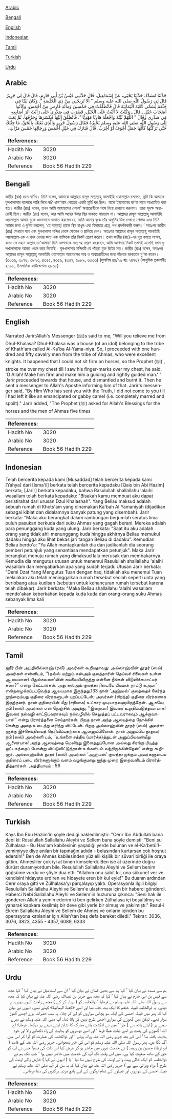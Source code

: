 [Arabic](#arabic)

[Bengali](#bengali)

[English](#english)

[Indonesian](#indonesian)

[Tamil](#tamil)

[Turkish](#turkish)

[Urdu](#urdu)

## Arabic


<div dir="rtl" lang="ar" style={{fontSize:'larger',backgroundColor:'#f8f9fa',padding:20}}>
حَدَّثَنَا مُسَدَّدٌ، حَدَّثَنَا يَحْيَى، عَنْ إِسْمَاعِيلَ، قَالَ حَدَّثَنِي قَيْسُ بْنُ أَبِي حَازِمٍ، قَالَ قَالَ لِي جَرِيرٌ قَالَ لِي رَسُولُ اللَّهِ صلى الله عليه وسلم ‏"‏ أَلاَ تُرِيحُنِي مِنْ ذِي الْخَلَصَةِ ‏"‏‏.‏ وَكَانَ بَيْتًا فِي خَثْعَمَ يُسَمَّى كَعْبَةَ الْيَمَانِيَةَ قَالَ فَانْطَلَقْتُ فِي خَمْسِينَ وَمِائَةِ فَارِسٍ مِنْ أَحْمَسَ، وَكَانُوا أَصْحَابَ خَيْلٍ ـ قَالَ ـ وَكُنْتُ لاَ أَثْبُتُ عَلَى الْخَيْلِ، فَضَرَبَ فِي صَدْرِي حَتَّى رَأَيْتُ أَثَرَ أَصَابِعِهِ فِي صَدْرِي وَقَالَ ‏"‏ اللَّهُمَّ ثَبِّتْهُ وَاجْعَلْهُ هَادِيًا مَهْدِيًّا ‏"‏‏.‏ فَانْطَلَقَ إِلَيْهَا فَكَسَرَهَا وَحَرَّقَهَا، ثُمَّ بَعَثَ إِلَى رَسُولِ اللَّهِ صلى الله عليه وسلم يُخْبِرُهُ فَقَالَ رَسُولُ جَرِيرٍ وَالَّذِي بَعَثَكَ بِالْحَقِّ، مَا جِئْتُكَ حَتَّى تَرَكْتُهَا كَأَنَّهَا جَمَلٌ أَجْوَفُ أَوْ أَجْرَبُ‏.‏ قَالَ فَبَارَكَ فِي خَيْلِ أَحْمَسَ وَرِجَالِهَا خَمْسَ مَرَّاتٍ‏.‏
</div>
<div style={{backgroundColor:'#f8f9fa',padding:20, marginBottom: 10}}><table> <thead> <tr> <th>References:</th> <th></th> </tr> </thead> <tbody><tr><td>Hadith No</td><td>3020</td></tr><tr><td>Arabic No</td><td>3020</td></tr><tr><td>Reference</td><td>Book 56 Hadith 229</td></tr></tbody></table></div>

## Bengali


<div dir="ltr" lang="bn" style={{fontSize:'larger',backgroundColor:'#f8f9fa',padding:20}}>
জারীর (রাঃ) হতে বর্ণিত। তিনি বলেন, আমাকে আল্লাহর রাসূল সাল্লাল্লাহু আলাইহি ওয়াসাল্লাম বললেন, তুমি কি আমাকে যুলখালাসার ব্যাপারে শান্তি দিবে না? খাশ‘আম গোত্রের একটি মূর্তি ঘর ছিল। যাকে ইয়ামানের কা‘বা নামে আখ্যায়িত করা হত। জারীর (রাঃ) বলেন, তখন আমি আহমাসের দেড়শ’ অশ্বারোহীকে সঙ্গে নিয়ে রওয়ানা করলাম। তারা সূদক্ষ অশ্বারোহী ছিল। জারীর (রাঃ) বলেন, আর আমি অশ্বের উপর স্থির থাকতে পারতাম না। আল্লাহর রাসূল সাল্লাল্লাহু আলাইহি ওয়াসাল্লাম আমার বুকে এমনভাবে আঘাত করলেন যে, আমি আমার বুকে তাঁর অঙ্গুলির চিহ্ন দেখতে পেলাম এবং তিনি আমার জন্য এ দু‘আ করলেন, ‘হে আল্লাহ্! তাকে স্থির রাখুন এবং হিদায়াত প্রাপ্ত, পথ প্রদর্শনকারী করুন।’ অতঃপর জারীর (রাঃ) সেখানে যান এবং যুলখালাসা মন্দির ভেঙ্গে ফেলেন ও জ্বালিয়ে দেন। অতঃপর আল্লাহর রাসূল সাল্লাল্লাহু আলাইহি ওয়াসাল্লাম-কে এ খবর দেখার জন্য এক ব্যক্তিকে তাঁর নিকট প্রেরণ করেন। তখন জারীর (রাঃ)-এর দূত বলতে লাগল, কসম সে মহান আল্লাহ্ তা‘আলার! যিনি আপনাকে সত্যসহ প্রেরণ করেছেন, আমি আপনার নিকট তখনই এসেছি যখন যুলখালাসাকে আমরা ধ্বংস করে দিয়েছি। যুলখালাসার মন্দিরটি যে পাঁচড়া যুক্ত উটের মত। জারীর (রাঃ) বলেন, অতঃপর আল্লাহর রাসূল সাল্লাল্লাহু আলাইহি ওয়াসাল্লাম আহমাসের অশ্ব ও অশ্বারোহীদের জন্য পাঁচবার বরকতের দু‘আ করেন। (৩০৩৬, ৩০৭৬, ৩৮২৩, ৪৩৫৫, ৪৩৫৬, ৪৩৫৭, ৬০৮৯, ৬৩৩৩) (মুসলিম ৪৪/২৯ হাঃ ২৪৭৬) (আধুনিক প্রকাশনীঃ ২৭৯৮, ইসলামিক ফাউন্ডেশনঃ ২৮০৮)
</div>
<div style={{backgroundColor:'#f8f9fa',padding:20, marginBottom: 10}}><table> <thead> <tr> <th>References:</th> <th></th> </tr> </thead> <tbody><tr><td>Hadith No</td><td>3020</td></tr><tr><td>Arabic No</td><td>3020</td></tr><tr><td>Reference</td><td>Book 56 Hadith 229</td></tr></tbody></table></div>

## English


<div dir="ltr" lang="en" style={{fontSize:'larger',backgroundColor:'#f8f9fa',padding:20}}>
Narrated Jarir:Allah's Messenger (ﷺ)s said to me, "Will you relieve me from Dhul-Khalasa? Dhul-Khalasa was a house (of an idol) belonging to the tribe of Khath'am called Al-Ka'ba Al-Yama-niya. So, I proceeded with one hundred and fifty cavalry men from the tribe of Ahmas, who were excellent knights. It happened that I could not sit firm on horses, so the Prophet (ﷺ) , stroke me over my chest till I saw his finger-marks over my chest, he said, 'O Allah! Make him firm and make him a guiding and rightly guided man.' " Jarir proceeded towards that house, and dismantled and burnt it. Then he sent a messenger to Allah's Apostle informing him of that. Jarir's messenger said, "By Him Who has sent you with the Truth, I did not come to you till I had left it like an emancipated or gabby camel (i.e. completely marred and spoilt)." Jarir added, "The Prophet (ﷺ) asked for Allah's Blessings for the horses and the men of Ahmas five times
</div>
<div style={{backgroundColor:'#f8f9fa',padding:20, marginBottom: 10}}><table> <thead> <tr> <th>References:</th> <th></th> </tr> </thead> <tbody><tr><td>Hadith No</td><td>3020</td></tr><tr><td>Arabic No</td><td>3020</td></tr><tr><td>Reference</td><td>Book 56 Hadith 229</td></tr></tbody></table></div>

## Indonesian


<div dir="ltr" lang="id" style={{fontSize:'larger',backgroundColor:'#f8f9fa',padding:20}}>
Telah bercerita kepada kami [Musaddad] telah bercerita kepada kami [Yahya] dari [Isma'il] berkata telah bercerita kepadaku [Qais bin Abi Hazim] berkata, [Jarir] berkata kepadaku, bahwa Rasulullah shallallahu 'alaihi wasallam telah berkata kepadaku: "Bisakah kamu membuat aku dapat beristirahat dari urusan Dzul Khalashah". Yang Beliau maksud adalah sebuah rumah di Khots'am yang dinamakan Ka'bah Al Yamaniyah (dijadikan sebagai kiblat dan didalamnya banyak patung yang disembah). Jarir berkata: "Maka aku berangkat dalam rambongan berjumlah seratus lima puluh pasukan berkuda dari suku Ahmas yang gagah berani. Mereka adalah para penunggang kuda yang ulung. Jarir berkata: "Saat itu aku adalah orang yang tidak ahli menunggang kuda hingga akhirnya Beliau memukul dadaku hingga aku lihat bekas jari tangan Beliau di dadaku". Kemudian Beliau berdo'a: "Ya Allah mantapkanlah dia dan jadikanlah dia seorang pemberi petunjuk yang senantiasa mendapatkan petunjuk". Maka Jarir berangkat menuju rumah yang dimaksud lalu merusak dan membakarnya. Kemudia dia mengutus utusan untuk menemui Rasulullah shallallahu 'alaihi wasallam dan mengabarkan apa yang sudah terjadi. Utusan Jarir berkata: "Demi Dzat Yang Mengutus Tuan dengan haq, tidaklah aku menemui Tuan melainkan aku telah meninggalkan rumah tersebut seolah seperti unta yang berlobang atau kudisan (sebutan untuk kehancuran rumah tersebut karena telah dibakar). Jarir berkata: "Maka Beliau shallallahu 'alaihi wasallam mendo'akan keberkahan kepada kuda kuda dan orang-orang suku Ahmas sebanyak lima kali
</div>
<div style={{backgroundColor:'#f8f9fa',padding:20, marginBottom: 10}}><table> <thead> <tr> <th>References:</th> <th></th> </tr> </thead> <tbody><tr><td>Hadith No</td><td>3020</td></tr><tr><td>Arabic No</td><td>3020</td></tr><tr><td>Reference</td><td>Book 56 Hadith 229</td></tr></tbody></table></div>

## Tamil


<div dir="ltr" lang="ta" style={{fontSize:'larger',backgroundColor:'#f8f9fa',padding:20}}>
ஜரீர் பின் அப்திலில்லாஹ் (ரலி) அவர்கள் கூறியதாவது: அல்லாஹ்வின் தூதர் (ஸல்) அவர்கள் என்னிடம், ‘‘(தவ்ஸ் மற்றும் கஸ்அம் குலத்தாரின் தெய்வச் சிலைகள் உள்ள ஆலயமான) யிதுல்கலஸா’வின் கவலையிலிருந்து என்னை நீங்கள் விடுவிக்கமாட்டீர் களா?” என்று கேட்டார்கள். அது கஸ்அம் குலத்தாரிடையே யியமன் நாட்டு கஅபா’ என்றழைக்கப்பட்டுவந்த ஆலயமாக இருந்தது.133 நான் ‘அஹ்மஸ்’ குலத்தைச் சேர்ந்த நூற்றைம்பது குதிரை வீரர்களுடன் புறப்பட்டேன்; அவர்கள் (சிறந்த) குதிரை வீரர்களாக இருந்தனர். நான் குதிரையின் மீது (சரியாக) உட்கார முடியாதவனாயிருந்தேன். ஆகவே, நபி (ஸல்) அவர்கள் என் நெஞ்சில் அடித்து, ‘‘இறைவா! இவரை உறுதிப்படுத்துவாயாக! இவரை நல்வழி காட்டுபவராகவும் நல்வழியில் செலுத்தப் பட்டவராகவும் ஆக்குவாயாக!” என்று பிரார்த்தனை செய்தார்கள். பிறகு நான் அந்த ஆலயத்தை நோக்கிச் சென்று அதை உடைத்து எரித்து விட்டேன். பிறகு அல்லாஹ்வின் தூதர் (ஸல்) அவர்களுக்கு இச்செய்தியைத் தெரிவிப்பதற்காக ஆளனுப்பினேன். நான் அனுப்பிய தூதுவர் நபி (ஸல்) அவர்களி டம், ‘‘உங்களை சத்திய (மார்க்க)த்துடன் அனுப்பியவன்மீது ஆணையாக! அந்த ஆலயத்தை மெலிந்து இளைத்துப்போன அல்லது சிரங்கு பிடித்த ஒட்டகத்தைப் போன்று விட்டுவிட்டுத்தான் உங்களிடம் வந்திருக்கின்றேன்” என்று கூறினார். அல்லாஹ்வின் தூதர் (ஸல்) அவர்கள் ‘அஹ்மஸ்’ குலத்தாருக்கும் அவர்களுடைய குதிரைப் படை வீரர்களுக்கும் வளம் வழங்குமாறு ஐந்து முறை இறைவனிடம் பிரார்த்தித்தார்கள். அத்தியாயம் : 56
</div>
<div style={{backgroundColor:'#f8f9fa',padding:20, marginBottom: 10}}><table> <thead> <tr> <th>References:</th> <th></th> </tr> </thead> <tbody><tr><td>Hadith No</td><td>3020</td></tr><tr><td>Arabic No</td><td>3020</td></tr><tr><td>Reference</td><td>Book 56 Hadith 229</td></tr></tbody></table></div>

## Turkish


<div dir="ltr" lang="tr" style={{fontSize:'larger',backgroundColor:'#f8f9fa',padding:20}}>
Kays İbn Ebu Hazim'in şöyle dediği nakledilmiştir: "Cerir İbn Abdullah bana dedi ki: Resulullah Sallallahu Aleyhi ve Sellem bana şöyle demişti: "Beni şu Zülhalasa - Bu Has'am kabilesinin yaşadığı yerde bulunan ve el-Ka'betü'l-yemimiyye diye anılan bir tapınağın adıdır - belasından kurtarsan çok hoşnut edersİn!" Ben de Ahmes kabilesinden yüz elli kişilik bir süvari birliği ile oraya gittim. Ahmesliler çok iyi at binen kimselerdi. Ben ise at üzerinde doğru dürüst duramıyordum bile. Resulullah Sallallahu Aleyhi ve Sellem benim göğsüme vurdu ve şöyle dua etti: "Allahım onu sabit kıl, ona sükunet ver ve kendisini hidayete erdiren ve hidayete eren bir kul eyle!" Bu duanın ardından Cerır oraya gitti ve Zülhalasa'yı parçalayıp yaktı. Operasyonla ilgili bilgiyi Resulullah Sallallahu Aleyhi ve Sellem'e ulaştırması için bir haberci gönderdi. Haberci Nebi Sallallahu Aleyhi ve Sellem'in huzuruna çıkınca: "Seni hak ile gönderen Allah'a yemin ederim ki ben gelirken Zülhalasa içi boşaltılmış ve yanarak kapkara kesilmiş bir deve gibi yerle bir olmuş ve yakılmıştı." Resul-i Ekrem Sallallahu Aleyhi ve Sellem de Ahmes ve onların içinden bu operasyona katılanlar için Allah'tan beş defa bereket diledi." Tekrar: 3036, 3076, 3823, 4355 - 4357, 6089, 6333
</div>
<div style={{backgroundColor:'#f8f9fa',padding:20, marginBottom: 10}}><table> <thead> <tr> <th>References:</th> <th></th> </tr> </thead> <tbody><tr><td>Hadith No</td><td>3020</td></tr><tr><td>Arabic No</td><td>3020</td></tr><tr><td>Reference</td><td>Book 56 Hadith 229</td></tr></tbody></table></div>

## Urdu


<div dir="rtl" lang="ur" style={{fontSize:'larger',backgroundColor:'#f8f9fa',padding:20}}>
ہم سے مسدد نے بیان کیا ‘ کہا ہم سے یحییٰ قطان نے بیان کیا ‘ ان سے اسماعیل نے بیان کیا ‘ کہا مجھ سے قیس بن ابی حازم نے بیان کیا ‘ کہا کہ مجھ سے جریر بن عبداللہ رضی اللہ عنہ نے بیان کیا کہ مجھ سے رسول اللہ صلی اللہ علیہ وسلم نے فرمایا ”ذوالخلصہ کو ( برباد کر کے ) مجھے راحت کیوں نہیں دے دیتے۔ یہ ذوالخلصہ قبیلہ خثعم کا ایک بت خانہ تھا اور اسے «كعبة اليمانية» کہتے تھے۔ انہوں نے بیان کیا کہ پھر میں قبیلہ احمس کے ایک سو پچاس سواروں کو لے کر چلا۔ یہ سب حضرات بڑے اچھے گھوڑ سوار تھے۔ لیکن میں گھوڑے کی سواری اچھی طرح نہیں کر پاتا تھا۔ آپ صلی اللہ علیہ وسلم نے میرے سینے پر ( اپنے ہاتھ سے ) مارا ‘ میں نے انگشت ہائے مبارک کا نشان اپنے سینے پر دیکھا۔ فرمایا: اے اللہ! گھوڑے کی پشت پر اسے ثبات عطا فرما ‘ اور اسے دوسروں کو ہدایت کی راہ دکھانے والا اور خود ہدایت یافتہ بنا ‘ اس کے بعد جریر رضی اللہ عنہ روانہ ہوئے ‘ اور ذوالخلصہ کی عمارت کو گرا کر اس میں آگ لگا دی۔ پھر رسول اللہ صلی اللہ علیہ وسلم کو اس کی خبر بھجوائی۔ جریر رضی اللہ عنہ کے قاصد ( ابو ارطاۃ حصین بن ربیعہ ) نے خدمت نبوی میں حاضر ہو کر عرض کیا اس ذات کی قسم! جس نے آپ کو حق کے ساتھ مبعوث کیا ہے۔ میں اس وقت تک آپ کی خدمت میں حاضر نہیں ہوا ‘ جب تک ہم نے ذوالخلصہ کو ایک خالی پیٹ والے اونٹ کی طرح نہیں بنا دیا ‘ یا ( انہوں نے کہا ) خارش والے اونٹ کی طرح ( مراد ویرانی سے ہے ) جریر رضی اللہ عنہ نے بیان کیا کہ یہ سن کر آپ صلی اللہ علیہ وسلم نے قبیلہ احمس کے سواروں اور قبیلوں کے تمام لوگوں کے لیے پانچ مرتبہ برکتوں کی دعا فرمائی۔
</div>
<div style={{backgroundColor:'#f8f9fa',padding:20, marginBottom: 10}}><table> <thead> <tr> <th>References:</th> <th></th> </tr> </thead> <tbody><tr><td>Hadith No</td><td>3020</td></tr><tr><td>Arabic No</td><td>3020</td></tr><tr><td>Reference</td><td>Book 56 Hadith 229</td></tr></tbody></table></div>